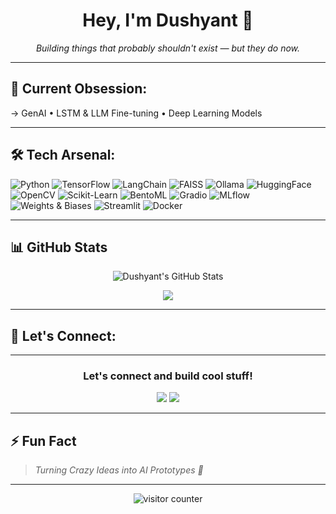 <h1 align="center">Hey, I'm Dushyant 👋</h1>

<p align="center">
  <i>Building things that probably shouldn't exist — but they do now.</i>
</p>

---

## 🚀 Current Obsession:
→ GenAI • LSTM & LLM Fine-tuning • Deep Learning Models 


---

## 🛠️ Tech Arsenal:

![Python](https://img.shields.io/badge/-Python-3776AB?style=for-the-badge&logo=python&logoColor=white)
![TensorFlow](https://img.shields.io/badge/-TensorFlow-FF6F00?style=for-the-badge&logo=tensorflow&logoColor=white)
![LangChain](https://img.shields.io/badge/-LangChain-000000?style=for-the-badge&logo=data:image/svg+xml;base64,...&logoColor=white)
![FAISS](https://img.shields.io/badge/-FAISS-0099FF?style=for-the-badge&logo=faiss&logoColor=white)
![Ollama](https://img.shields.io/badge/-Ollama-0A0A0A?style=for-the-badge&logo=data:image/svg+xml;base64,...&logoColor=white)
![HuggingFace](https://img.shields.io/badge/-HuggingFace-FEDB00?style=for-the-badge&logo=huggingface&logoColor=black)
![OpenCV](https://img.shields.io/badge/-OpenCV-5C3EE8?style=for-the-badge&logo=opencv&logoColor=white)
![Scikit-Learn](https://img.shields.io/badge/-Scikit--Learn-F7931E?style=for-the-badge&logo=scikit-learn&logoColor=white)
![BentoML](https://img.shields.io/badge/-BentoML-14A6C4?style=for-the-badge&logo=bentoml&logoColor=white)
![Gradio](https://img.shields.io/badge/-Gradio-3D61AF?style=for-the-badge&logo=gradio&logoColor=white)
![MLflow](https://img.shields.io/badge/-MLflow-0194E2?style=for-the-badge&logo=mlflow&logoColor=white)
![Weights & Biases](https://img.shields.io/badge/-Weights%20%26%20Biases-FFBE00?style=for-the-badge&logo=wandb&logoColor=black)
![Streamlit](https://img.shields.io/badge/-Streamlit-FF4B4B?style=for-the-badge&logo=streamlit&logoColor=white)
![Docker](https://img.shields.io/badge/-Docker-2496ED?style=for-the-badge&logo=docker&logoColor=white)


---

## 📊 GitHub Stats

<p align="center">
  <img src="https://github-readme-stats.vercel.app/api?username=dushyant958&show_icons=true&theme=radical&cache_seconds=60" alt="Dushyant's GitHub Stats">
</p>

<p align="center">
  <img src="https://github-readme-stats.vercel.app/api/top-langs/?username=dushyant958&layout=compact&theme=radical&cache_seconds=60">
</p>


---

## 🤝 Let's Connect:

---

<h3 align="center">Let's connect and build cool stuff!</h3>

<p align="center">
  <a href="linkedin.com/in/dushyant-atalkar-50281028a"><img src="https://img.shields.io/badge/-LinkedIn-blue?style=flat-square&logo=linkedin"></a>
  <a href="dushyantatalkar415@gmail.com"><img src="https://img.shields.io/badge/-Gmail-red?style=flat-square&logo=gmail&logoColor=white"></a>
</p>


---

## ⚡ Fun Fact
> *Turning Crazy Ideas into AI Prototypes 🚀*

---

<p align="center">
  <img src="https://komarev.com/ghpvc/?username=dushyant958&color=blueviolet&style=flat-square" alt="visitor counter"/>
</p>

<!--
**dushyant958/dushyant958** is a ✨ _special_ ✨ repository because its `README.md` (this file) appears on your GitHub profile.

Here are some ideas to get you started:

- 🔭 I’m currently working on ...
- 🌱 I’m currently learning ...
- 👯 I’m looking to collaborate on ...
- 🤔 I’m looking for help with ...
- 💬 Ask me about ...
- 📫 How to reach me: ...
- 😄 Pronouns: ...
- ⚡ Fun fact: ...
-->
